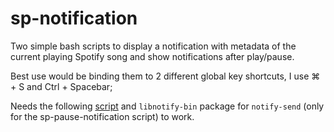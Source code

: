 # sp-notification
Two simple bash scripts to display a notification with metadata of the current playing Spotify song and show notifications after play/pause.

Best use would be binding them to 2 different global key shortcuts, I use &#8984; + S and Ctrl + Spacebar;

Needs the following [script](https://gist.github.com/wandernauta/6800547) and `libnotify-bin` package for `notify-send` (only for the sp-pause-notification script) to work.
